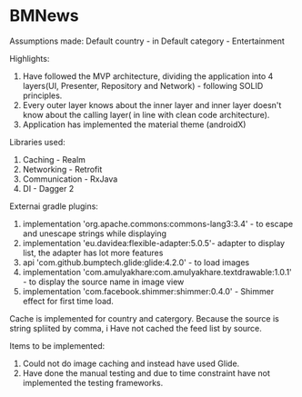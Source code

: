 # BMNews

Assumptions made:
  Default country - in
  Default category - Entertainment

Highlights:
1. Have followed the MVP architecture, dividing the application into 4 layers(UI, Presenter, Repository and Network) - following SOLID principles.
2. Every outer layer knows about the inner layer and inner layer doesn't know about the calling layer( in line with clean code architecture).
3. Application has implemented the material theme (androidX)

Libraries used:
1. Caching - Realm
2. Networking - Retrofit
3. Communication - RxJava
4. DI - Dagger 2

Externai gradle plugins:
1. implementation 'org.apache.commons:commons-lang3:3.4' - to escape and unescape strings while displaying
2. implementation 'eu.davidea:flexible-adapter:5.0.5'- adapter to display list, the adapter has lot more features
3. api 'com.github.bumptech.glide:glide:4.2.0' - to load images
4. implementation 'com.amulyakhare:com.amulyakhare.textdrawable:1.0.1' - to display the source name in image view
5. implementation 'com.facebook.shimmer:shimmer:0.4.0' - Shimmer effect for first time load.
  
Cache is implemented for country and catergory. Because the source is string spliited by comma, i Have not cached the feed list by source.

Items to be implemented:
1. Could not do image caching and instead have used Glide.
2. Have done the manual testing and due to time constraint have not implemented the testing frameworks.

